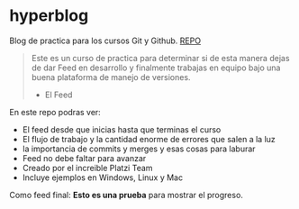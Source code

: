 # hyperblog
Blog de practica para los cursos Git y Github. [REPO](https://github.com/xhrisgab/hyperblog "REPO")
>Este es un curso de practica para determinar si de esta manera dejas de dar Feed en desarrollo y finalmente trabajas en equipo bajo una buena plataforma de manejo de versiones.
> - El Feed

En este repo podras ver:
* El feed desde que inicias hasta que terminas el curso
* El flujo de trabajo y la cantidad enorme de errores que salen a la luz
* la importancia de commits y merges y esas cosas para laburar
* Feed no debe faltar para avanzar
* Creado por el increible Platzi Team
* Incluye ejemplos en Windows, Linux y Mac


Como feed final: **Esto es una prueba** para mostrar el progreso.

